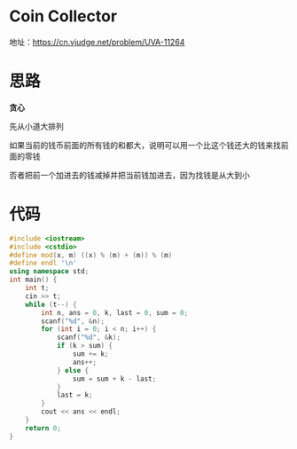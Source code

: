 # Coin Collector

地址：https://cn.vjudge.net/problem/UVA-11264

# 思路

**贪心**

先从小道大排列

如果当前的钱币前面的所有钱的和都大，说明可以用一个比这个钱还大的钱来找前面的零钱

否者把前一个加进去的钱减掉并把当前钱加进去，因为找钱是从大到小

# 代码

```cpp
#include <iostream>
#include <cstdio>
#define mod(x, m) ((x) % (m) + (m)) % (m)
#define endl '\n'
using namespace std;
int main() {
    int t;
    cin >> t;
    while (t--) {
        int n, ans = 0, k, last = 0, sum = 0;
        scanf("%d", &n);
        for (int i = 0; i < n; i++) {
            scanf("%d", &k);
            if (k > sum) {
                sum += k;
                ans++;
            } else {
                sum = sum + k - last;
            }
            last = k;
        }
        cout << ans << endl;
    }
    return 0;
}
```